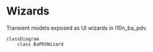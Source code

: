 # Wizards

Transient models exposed as UI wizards in l10n_ba_pdv.

```mermaid
classDiagram
    class BaPDVWizard
```
